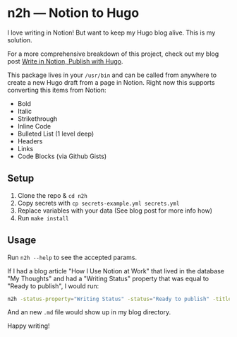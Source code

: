 # n2h — Notion to Hugo

I love writing in Notion! But want to keep my Hugo blog alive. This is my solution.

For a more comprehensive breakdown of this project, check out my blog post [Write in Notion, Publish with Hugo](https://livingissodear.com/posts/write_in_notion_publish_with_hugo_introducing_n2h/).

This package lives in your `/usr/bin` and can be called from anywhere to create a new Hugo draft from a page in Notion. Right now this supports converting this items from Notion:
* Bold
* Italic
* Strikethrough
* Inline Code
* Bulleted List (1 level deep)
* Headers
* Links
* Code Blocks (via Github Gists)

## Setup

1. Clone the repo & `cd n2h`
2. Copy secrets with `cp secrets-example.yml secrets.yml`
3. Replace variables with your data (See blog post for more info how)
4. Run `make install`

## Usage

Run `n2h --help` to see the accepted params.

If I had a blog article "How I Use Notion at Work" that lived in the database "My Thoughts" and had a "Writing Status" property that was equal to "Ready to publish", I would run:

```bash
n2h -status-property="Writing Status" -status="Ready to publish" -title="How I Use"
```

And an new `.md` file would show up in my blog directory.

Happy writing!